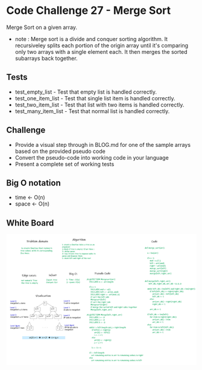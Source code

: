# Code Challenge 27 - Merge Sort

Merge Sort on a given array.

- note : Merge sort is a divide and conquer sorting algorithm. It recursiveley splits each portion of the origin array until it's comparing only two arrays with a single element each. It then merges the sorted subarrays back together.

## Tests

- test_empty_list - Test that empty list is handled correctly.
- test_one_item_list - Test that single list item is handled correctly.
- test_two_item_list - Test that list with two items is handled correctly.
- test_many_item_list - Test that normal list is handled correctly.

## Challenge

- Provide a visual step through in BLOG.md for one of the sample arrays based on the provided pseudo code
- Convert the pseudo-code into working code in your language
- Present a complete set of working tests

## Big O notation

- time <- O(n)
- space <- O(n)

## White Board

![merge-sort](assets/merge-sort.jpg)
